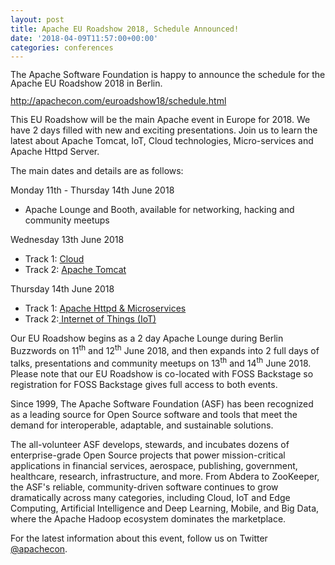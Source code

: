 ```yaml
---
layout: post
title: Apache EU Roadshow 2018, Schedule Announced!
date: '2018-04-09T11:57:00+00:00'
categories: conferences
---
```

<p style="margin-bottom: 0in; line-height: 100%;">The Apache Software
Foundation is happy to announce the schedule for the Apache EU
Roadshow 2018 in Berlin.</p> 
  <p style="margin-bottom: 0in; line-height: 100%;"><a href="http://apachecon.com/euroadshow18/schedule.html">http://apachecon.com/euroadshow18/schedule.html</a></p> 
  <p>This EU Roadshow will be the main Apache event in Europe for 2018. We have 2 days filled
with new and exciting presentations. Join us to learn the latest
about Apache Tomcat, IoT, Cloud technologies, Micro-services and
Apache Httpd Server.</p> 
  <p>The main dates and details are as follows:</p> 
  <p>Monday 11th - Thursday 14th June 2018<br /></p> 
  <ul> 
    <li>Apache Lounge and Booth, available for networking, hacking and community meetups<br /></li> 
  </ul> 
  <p>Wednesday 13th June 2018</p> 
  <ul> 
    <li>Track 1: <a href="http://apachecon.com/euroadshow18/cloud-schedule.html">Cloud</a></li> 
    <li>Track 2: <a href="http://apachecon.com/euroadshow18/tomcat-schedule.html">Apache Tomcat</a></li> 
  </ul> 
  <p>Thursday 14th June 2018<br /></p> 
  <ul> 
    <li>Track 1: <a href="http://apachecon.com/euroadshow18/httpd-schedule.html">Apache Httpd &amp; Microservices </a></li> 
    <li>Track 2:<a href="http://apachecon.com/euroadshow18/iot-schedule.html"> Internet of Things (IoT)</a><br /></li> 
  </ul> 
  <p>Our EU Roadshow begins as a 2 day Apache Lounge during Berlin Buzzwords on 11<sup>th</sup>
and 12<sup>th</sup> June 2018, and then expands into 2 full days of talks,
presentations and community meetups on 13<sup>th</sup> and 14<sup>th</sup>
 June 2018. Please note that our
EU Roadshow is co-located with FOSS Backstage so registration for
FOSS Backstage gives full access to both events. <br /></p> 
  <p>Since
1999, The Apache Software Foundation (ASF) has been recognized as a
leading source for Open Source software and tools that meet the
demand for interoperable, adaptable, and sustainable solutions.  </p> 
  <p>The
all-volunteer ASF develops, stewards, and incubates dozens of
enterprise-grade Open Source projects that power mission-critical
applications in financial services, aerospace, publishing,
government, healthcare, research, infrastructure, and more. From
Abdera to ZooKeeper, the ASF's reliable, community-driven software
continues to grow dramatically across many categories, including
Cloud, IoT and Edge Computing, Artificial Intelligence and Deep
Learning, Mobile, and Big Data, where the Apache Hadoop ecosystem
dominates the marketplace.</p> 
  <p>For
the latest information about this event, follow us on Twitter
<a href="http://twitter.com/apachecon">@apachecon</a>.  </p>
